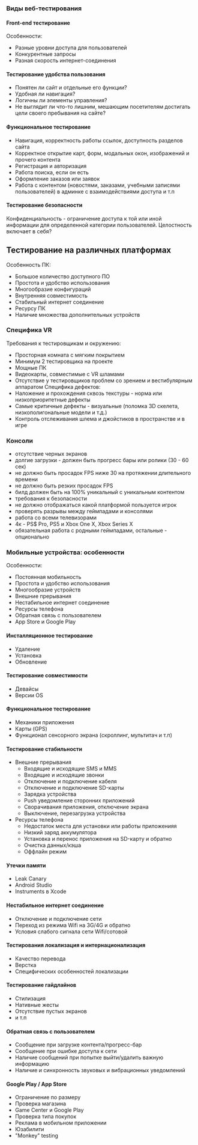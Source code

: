###  Виды веб-тестирования
#### Front-end тестирование
Особенности:
- Разные уровни доступа для пользователей
- Конкурентные запросы
- Разная скорость интернет-соединения
#### Тестирование удобства пользования
- Понятен ли сайт и отдельные его функции?
- Удобная ли навигация?
- Логичны ли элементы управления?
- Не выглядит ли что-то лишним, мешающим посетителям достигать цели своего пребывания на сайте?
#### Функциональное тестирование
- Навигация, корректность работы ссылок, доступность разделов сайта
- Корректное открытие карт, форм, модальных окон, изображений и прочего контента
- Регистрация и авторизация
- Работа поиска, если он есть
- Оформление заказов или заявок
- Работа с контентом (новостями, заказами, учебными записями пользователей) в админке с взаимодействиями доступа и т.п
#### Тестирование безопасности
Конфиденциальность - ограничение доступа к той или иной информации для определенной категории пользователей.
Целостность включает в себя?

## Тестирование на различных платформах
Особенность ПК:
- Большое количество доступного ПО
- Простота и удобство использования
- Многообразие конфигураций
- Внутренняя совместимость
- Стабильный интернет соединение
- Ресурсу ПК
- Наличие множества дополнительных устройств
### Специфика VR
Требования к тестировщикам и окружению:
- Просторная комната с мягким покрытием
- Минимум 2 тестировщика на проекте
- Мощные ПК
- Видеокарты, совместимые с VR шламами
- Отсутствие у тестировщиков проблем со зрением и вестибулярным аппаратом
Специфика дефектов:
- Наложение и прохождения сквозь текстуры - норма или низкоприоритетные дефекты
- Самые критичные дефекты - визуальные (поломка 3D скелета, низкополигональные модели и т.д.)
- Контроль отслеживания шлема и джойстиков в пространстве и в игре

### Консоли
- отсутствие черных экранов
- долгие загрузки - должен быть прогресс бары или ролики (30 - 60 сек)
- не должно быть просадок FPS ниже 30 на протяжении длительного времени
- не должно быть резких просадок FPS 
- билд должен быть на 100% уникальный с уникальным контентом
- требования к безопасности
- не должно отображаться какой платформой пользуется игрок
- проверять разрывы между геймпадами и консолями
- работа со всеми телевизорами
- 4к - PS$ Pro, PS5 и Xbox One X, Xbox Series X
- обязательная работа с родными геймпадами, остальные - опционально

### Мобильные устройства: особенности
Особенности:
- Постоянная мобильность
- Простота и удобство использования
- Многообразие устройств
- Внешние прерывания
- Нестабильное интернет соединение
- Ресурсы телефона
- Обратная связь с пользователем
- App Store и Google Play
#### Инсталляционное тестирование
- Удаление
- Установка
- Обновление
#### Тестирование совместимости
- Девайсы 
- Версии OS

#### Функциональное тестирование
- Механики приложения 
- Карты (GPS)
- Функционал сенсорного экрана (скроллинг, мультитач и т.п)
#### Тестирование стабильности
- Внешние прерывания
	- Входящие и исходящие SMS и MMS
	- Входящие и исходящие звонки
	- Отключение и подключение кабеля
	- Отключение и подключение SD-карты
	- Зарядка устройства
	- Push уведомление сторонних приложений
	- Сворачивания приложения, отключение экрана
	- Выключение, перезагрузка устройства
- Ресурсы телефона
	- Недостаток места для установки или работы приложенияя
	- Низкий заряд аккумулятора
	- Установка и перенос приложения на SD-карту и обратно
	- Очистка данных/кэша
	- Оффлайн режим
#### Утечки памяти
- Leak Canary
- Android Studio
- Instruments в Xcode
#### Нестабильное интернет соединение
- Отключение и подключение сети
- Переход из режима Wifi на 3G/4G и обратно
- Условия слабого сигнала сети Wifi/сотовой
#### Тестирования локализация и интернационализация
- Качество перевода
- Верстка
- Специфических особенностей локализации
#### Тестирование гайдлайнов
- Стилизация
- Нативные жесты
- Отсутствие пустых экранов 
- и т.п
#### Обратная связь с пользователем
- Сообщение при загрузке контента/прогресс-бар
- Сообщение при ошибке доступа к сети
- Наличие сообщений при попытке выйти/удалить важную информацию
- Наличие и синхронность звуковых и вибрационных уведомлений
#### Google Play / App Store
- Ограничение по размеру 
- Проверка магазина
- Game Center и Google Play
- Проверка типа покупок
- Реклама в мобильном приложении
- Юзабилити 
- "Monkey" testing